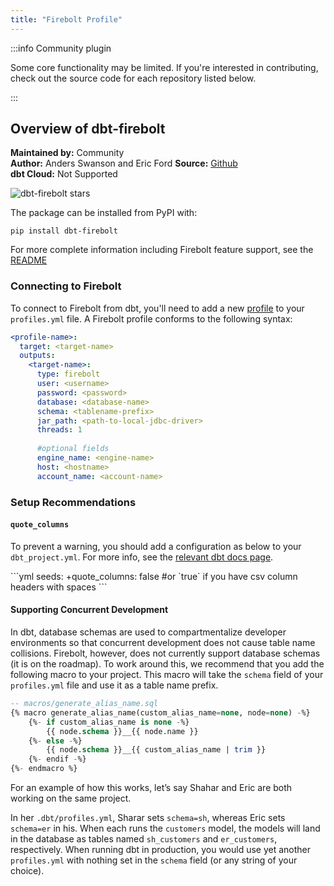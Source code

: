 ```yaml
---
title: "Firebolt Profile"
---
```



:::info Community plugin

Some core functionality may be limited. If you're interested in contributing, check out the source code for each repository listed below.

:::

## Overview of dbt-firebolt

**Maintained by:** Community  
**Author:** Anders Swanson and Eric Ford
**Source:** [Github](https://github.com/firebolt-db/dbt-firebolt)  
**dbt Cloud:** Not Supported  

![dbt-firebolt stars](https://img.shields.io/github/stars/firebolt-db/dbt-firebolt?style=for-the-badge)

The package can be installed from PyPI with:

```
pip install dbt-firebolt
```
For more complete information including Firebolt feature support, see the [README](https://github.com/firebolt-db/dbt-firebolt/blob/main/README.md)

### Connecting to Firebolt

To connect to Firebolt from dbt, you'll need to add a new [profile](https://docs.getdbt.com/dbt-cli/configure-your-profile) to your `profiles.yml` file. A Firebolt profile conforms to the following syntax:

<File name='profiles.yml'>

```yml
<profile-name>:
  target: <target-name>
  outputs:
    <target-name>:
      type: firebolt
      user: <username>
      password: <password>
      database: <database-name>
      schema: <tablename-prefix>
      jar_path: <path-to-local-jdbc-driver>
      threads: 1
      
      #optional fields
      engine_name: <engine-name>
      host: <hostname>
      account_name: <account-name>
```

</File>

### Setup Recommendations

#### `quote_columns`

To prevent a warning, you should add a configuration as below to your `dbt_project.yml`. For more info, see the [relevant dbt docs page](https://docs.getdbt.com/reference/resource-configs/quote_columns).


<File name>
```yml
seeds:
  +quote_columns: false  #or `true` if you have csv column headers with spaces
```
</File>

#### Supporting Concurrent Development

In dbt, database schemas are used to compartmentalize developer environments so that concurrent development does not cause table name collisions. Firebolt, however, does not currently support database schemas (it is on the roadmap). To work around this, we recommend that you add the following macro to your project. This macro will take the `schema` field of your `profiles.yml` file and use it as a table name prefix.

```sql
-- macros/generate_alias_name.sql
{% macro generate_alias_name(custom_alias_name=none, node=none) -%}
    {%- if custom_alias_name is none -%}
        {{ node.schema }}__{{ node.name }}
    {%- else -%}
        {{ node.schema }}__{{ custom_alias_name | trim }}
    {%- endif -%}
{%- endmacro %}
```

For an example of how this works, let’s say Shahar and Eric are both working on the same project.

In her `.dbt/profiles.yml`, Sharar sets `schema=sh`, whereas Eric sets `schema=er` in his. When each runs the `customers` model, the models will land in the database as tables named `sh_customers` and `er_customers`, respectively. When running dbt in production, you would use yet another `profiles.yml` with nothing set in the `schema` field (or any string of your choice).
